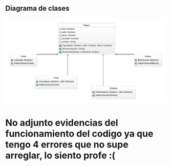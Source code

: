 ## Diagrama de clases
![Diagrama de clases](diagram.png "Diagrama de clases")

# No adjunto evidencias del funcionamiento del codigo ya que tengo 4 errores que no supe arreglar, lo siento profe :(